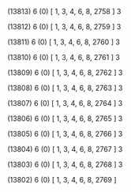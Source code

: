 (13813) 6 (0) [ 1, 3, 4, 6, 8, 2758 ] 3 


(13812) 6 (0) [ 1, 3, 4, 6, 8, 2759 ] 3 


(13811) 6 (0) [ 1, 3, 4, 6, 8, 2760 ] 3 


(13810) 6 (0) [ 1, 3, 4, 6, 8, 2761 ] 3 


(13809) 6 (0) [ 1, 3, 4, 6, 8, 2762 ] 3 


(13808) 6 (0) [ 1, 3, 4, 6, 8, 2763 ] 3 


(13807) 6 (0) [ 1, 3, 4, 6, 8, 2764 ] 3 


(13806) 6 (0) [ 1, 3, 4, 6, 8, 2765 ] 3 


(13805) 6 (0) [ 1, 3, 4, 6, 8, 2766 ] 3 


(13804) 6 (0) [ 1, 3, 4, 6, 8, 2767 ] 3 


(13803) 6 (0) [ 1, 3, 4, 6, 8, 2768 ] 3 


(13802) 6 (0) [ 1, 3, 4, 6, 8, 2769 ]  

